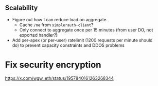 ## Scalability

- Figure out how I can reduce load on aggregate.
  - Cache `/me` from `simplerauth-client`?
  - Only connect to aggregate once per 15 minutes (from user DO, not exported handler?)
- Add per-apex (or per-user) ratelimit (1200 requests per minute should do) to prevent capacity constraints and DDOS problems

# Fix security encryption

https://x.com/wgw_eth/status/1957840161263268344
